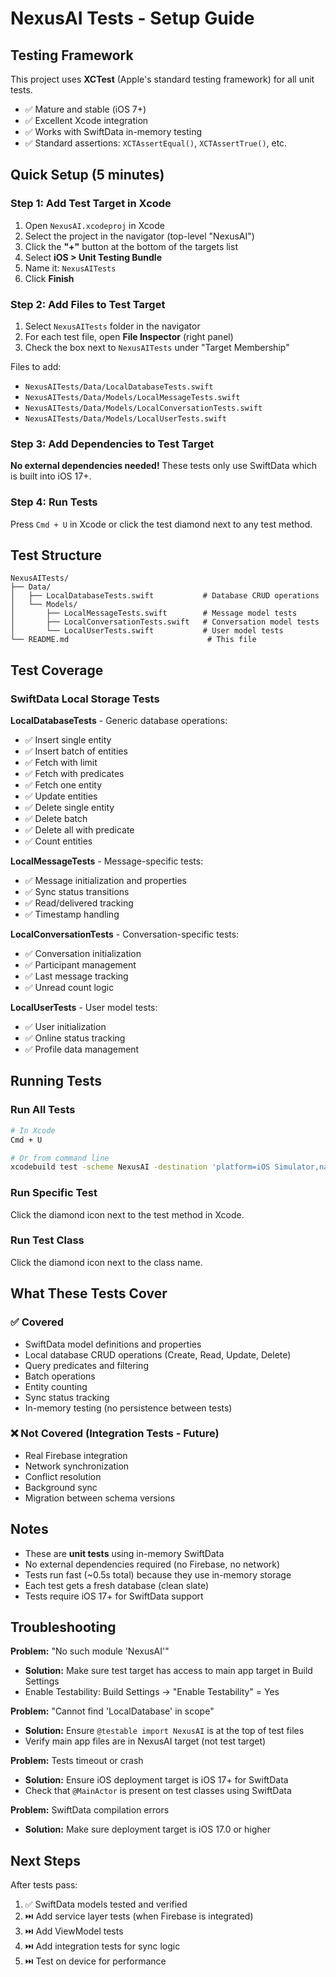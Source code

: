 # NexusAI Tests - Setup Guide

## Testing Framework

This project uses **XCTest** (Apple's standard testing framework) for all unit tests.

- ✅ Mature and stable (iOS 7+)
- ✅ Excellent Xcode integration
- ✅ Works with SwiftData in-memory testing
- ✅ Standard assertions: `XCTAssertEqual()`, `XCTAssertTrue()`, etc.

## Quick Setup (5 minutes)

### Step 1: Add Test Target in Xcode

1. Open `NexusAI.xcodeproj` in Xcode
2. Select the project in the navigator (top-level "NexusAI")
3. Click the **"+"** button at the bottom of the targets list
4. Select **iOS > Unit Testing Bundle**
5. Name it: `NexusAITests`
6. Click **Finish**

### Step 2: Add Files to Test Target

1. Select `NexusAITests` folder in the navigator
2. For each test file, open **File Inspector** (right panel)
3. Check the box next to `NexusAITests` under "Target Membership"

Files to add:
- `NexusAITests/Data/LocalDatabaseTests.swift`
- `NexusAITests/Data/Models/LocalMessageTests.swift`
- `NexusAITests/Data/Models/LocalConversationTests.swift`
- `NexusAITests/Data/Models/LocalUserTests.swift`

### Step 3: Add Dependencies to Test Target

**No external dependencies needed!** These tests only use SwiftData which is built into iOS 17+.

### Step 4: Run Tests

Press `Cmd + U` in Xcode or click the test diamond next to any test method.

## Test Structure

```
NexusAITests/
├── Data/
│   ├── LocalDatabaseTests.swift           # Database CRUD operations
│   └── Models/
│       ├── LocalMessageTests.swift        # Message model tests
│       ├── LocalConversationTests.swift   # Conversation model tests
│       └── LocalUserTests.swift           # User model tests
└── README.md                               # This file
```

## Test Coverage

### SwiftData Local Storage Tests

**LocalDatabaseTests** - Generic database operations:
- ✅ Insert single entity
- ✅ Insert batch of entities
- ✅ Fetch with limit
- ✅ Fetch with predicates
- ✅ Fetch one entity
- ✅ Update entities
- ✅ Delete single entity
- ✅ Delete batch
- ✅ Delete all with predicate
- ✅ Count entities

**LocalMessageTests** - Message-specific tests:
- ✅ Message initialization and properties
- ✅ Sync status transitions
- ✅ Read/delivered tracking
- ✅ Timestamp handling

**LocalConversationTests** - Conversation-specific tests:
- ✅ Conversation initialization
- ✅ Participant management
- ✅ Last message tracking
- ✅ Unread count logic

**LocalUserTests** - User model tests:
- ✅ User initialization
- ✅ Online status tracking
- ✅ Profile data management

## Running Tests

### Run All Tests
```bash
# In Xcode
Cmd + U

# Or from command line
xcodebuild test -scheme NexusAI -destination 'platform=iOS Simulator,name=iPhone 15'
```

### Run Specific Test
Click the diamond icon next to the test method in Xcode.

### Run Test Class
Click the diamond icon next to the class name.

## What These Tests Cover

### ✅ Covered
- SwiftData model definitions and properties
- Local database CRUD operations (Create, Read, Update, Delete)
- Query predicates and filtering
- Batch operations
- Entity counting
- Sync status tracking
- In-memory testing (no persistence between tests)

### ❌ Not Covered (Integration Tests - Future)
- Real Firebase integration
- Network synchronization
- Conflict resolution
- Background sync
- Migration between schema versions

## Notes

- These are **unit tests** using in-memory SwiftData
- No external dependencies required (no Firebase, no network)
- Tests run fast (~0.5s total) because they use in-memory storage
- Each test gets a fresh database (clean slate)
- Tests require iOS 17+ for SwiftData support

## Troubleshooting

**Problem:** "No such module 'NexusAI'"
- **Solution:** Make sure test target has access to main app target in Build Settings
- Enable Testability: Build Settings → "Enable Testability" = Yes

**Problem:** "Cannot find 'LocalDatabase' in scope"  
- **Solution:** Ensure `@testable import NexusAI` is at the top of test files
- Verify main app files are in NexusAI target (not test target)

**Problem:** Tests timeout or crash
- **Solution:** Ensure iOS deployment target is iOS 17+ for SwiftData
- Check that `@MainActor` is present on test classes using SwiftData

**Problem:** SwiftData compilation errors
- **Solution:** Make sure deployment target is iOS 17.0 or higher

## Next Steps

After tests pass:
1. ✅ SwiftData models tested and verified
2. ⏭️ Add service layer tests (when Firebase is integrated)
3. ⏭️ Add ViewModel tests
4. ⏭️ Add integration tests for sync logic
5. ⏭️ Test on device for performance

